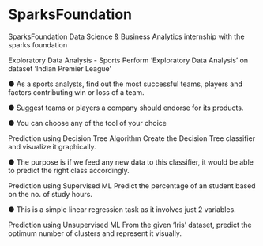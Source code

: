 # SparksFoundation
SparksFoundation
Data Science & Business Analytics internship with the sparks foundation

Exploratory Data Analysis - Sports
Perform ‘Exploratory Data Analysis’ on dataset ‘Indian Premier League’

● As a sports analysts, find out the most successful teams, players and factors contributing win or loss of a team.

● Suggest teams or players a company should endorse for its products.

● You can choose any of the tool of your choice

Prediction using Decision Tree Algorithm
Create the Decision Tree classifier and visualize it graphically.

● The purpose is if we feed any new data to this classifier, it would be able to predict the right class accordingly.

Prediction using Supervised ML
Predict the percentage of an student based on the no. of study hours.

● This is a simple linear regression task as it involves just 2 variables.

Prediction using Unsupervised ML
From the given ‘Iris’ dataset, predict the optimum number of clusters and represent it visually.
